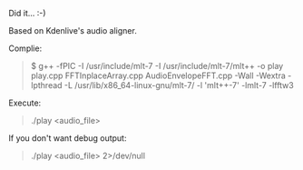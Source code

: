 Did it... :-)

Based on Kdenlive's audio aligner.

Complie:
> $ g++ -fPIC -I /usr/include/mlt-7 -I /usr/include/mlt-7/mlt++ -o play play.cpp FFTInplaceArray.cpp AudioEnvelopeFFT.cpp -Wall -Wextra -lpthread -L /usr/lib/x86_64-linux-gnu/mlt-7/ -l 'mlt++-7' -lmlt-7 -lfftw3

Execute:
> ./play <audio_file>

If you don't want debug output:
> ./play <audio_file> 2>/dev/null
